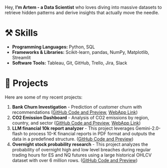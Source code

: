 Hey, **I’m Artem - a Data Scientist** who loves diving into massive datasets to retrieve hidden patterns and derive insights that actually move the needle.

# ⚒️ Skills

- **Programming Languages:** Python, SQL
- **Frameworks & Libraries:** Scikit-learn, pandas, NumPy, Matplotlib, Streamlit
- **Software Tools:** Tableau, Git, GitHub, Trello, Jira, Slack 
  

# 📂 Projects

Here are some of my recent projects:
1. **Bank Churn Investigation** - Prediction of customer churn with recommendations ([GitHub Code and Preview](https://github.com/RainbowHD/Bank-Customer-Analysis-Retention-and-Churn-Forecasting), [WebApp Link](https://bank-customer-analysis-retention-and-churn-forecasting.streamlit.app/))
2. **CO2 Emission Dashboard** - Analysis of CO2 emissions by region, country, and sector ([GitHub Code and Preview](https://github.com/RainbowHD/CO2_Emission_Dashboards), [WebApp Link](https://co2emissiondashboards.streamlit.app/))
3. **LLM financial 10k report analyzer** - This project leverages Gemini-2.0-flash to process 10-K financial reports in PDF format and outputs the data in a predefined structure.
([GitHub Code and Preview](https://github.com/RainbowHD/LLM-financial-10k-report-analyzer))
4. **Overnight stock probability research** - This project analyzes the probability of overnight high and low level breaches during regular trading hours for ES and NQ futures using a large historical OHLCV dataset with over 6 million rows.
([GitHub Code and Preview](https://github.com/RainbowHD/overnight-stock-probability-research))


